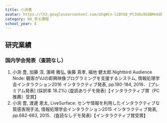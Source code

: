 ```yaml
---
title: 小渕豊
avatar: https://lh3.googleusercontent.com/U5qWtn-lCBY68_PtJU6u9G8BMnkObNzN9JfApHxc2ecKpHHUhY5gdvb4E7WmgW43Eauq5BlPWV1YkKLs4S5vMzUZepON96F5_P3RUqB4uIMFLa1lZzKsQTId4kux8VBZg_QnlY90G-Gqj2_5mHU7j0JnyTfFdre4DdHQDb8qMOOCSQ8iCvDZxxFM6K-kjMn3Sx7Tx0kn1-sAUxFuYvvsLzWSnePTCfiu9PQ5QgRAQgcgCgsJU0p8DGS1lM97e6xNUQOZiVNKkYCuR0CGs4cVy1jeoL1Z-iNC1G66tjRRY87HMQhQnNQi8HGiQuiAHv3r0hcTNer-EElkVuBSFVWT-ACTjBFTkbNjzCGsc6_gv3YyU4IQJO-eMK_7mQrpbPMM93CkAIPyNPcUK2LpNnqzqEnk78awOYg5MfPdah0-7ULjVStwgv7BTpPSVsaW-68s0B7dV-m_hO3zy4iiJcep6lQ7d7mit_pC2KXYKWEFchdmKt8MLSsSLeVfDXMNZnrocSgdf_4pseJCH59_ROc6bUVVKEzFqugh_88E5t7pZxU5dos8HCTyHze2bO45su2GeZWgchQWNtQhHBvrbEgutqyMpUeTQJwejsWwrUQkqrKLhPpP6uot9A=p-s300
category: 04_学士課程
school_year: 4
---
```


## 研究業績
### 国内学会発表（査読なし）
1. 小渕 豊, 加藤 淳, 濱崎 雅弘, 後藤 真孝, 福地 健太郎.Nightbird Audience Node: 観客がVJの即興映像プログラミングを支援するシステム, 情報処理学会インタラクション2016 インタラクティブ発表, pp.180-184, 2016． \[プレミアム発表] (採択率 18.2%) (査読ありデモ発表)【インタラクティブ賞（PC推薦）受賞】
2. 小渕 豊, 渡邊 恵太, LiveSurface: センサ情報を利用したインタラクティブな質感表現手法, 情報処理学会インタラクション2015 インタラクティブ発表, pp.682-683, 2015．(査読なしデモ発表)【インタラクティブ賞受賞】
